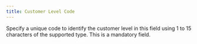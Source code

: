 ```yaml
---
title: Customer Level Code
---
```



Specify a unique code to identify  the customer level in this field using 1 to 15 characters of the supported  type. This is a mandatory field.
